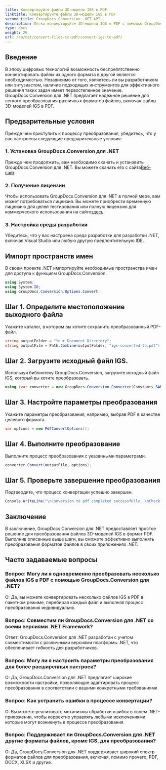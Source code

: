 ```yaml
---
title: Конвертируйте файлы 3D-модели IGS в PDF
linktitle: Конвертируйте файлы 3D-модели IGS в PDF
second_title: GroupDocs.Conversion .NET API
description: Легко конвертируйте 3D-модели IGS в PDF с помощью GroupDocs.Conversion для .NET. Загрузите сейчас и получите плавное преобразование форматов файлов.
type: docs
weight: 26
url: /ru/net/convert-files-to-pdf/convert-igs-to-pdf/
---
```

## Введение
В эпоху цифровых технологий возможность беспрепятственно конвертировать файлы из одного формата в другой является необходимостью. Независимо от того, являетесь ли вы разработчиком или энтузиастом, наличие подходящих инструментов для эффективного решения таких задач имеет первостепенное значение. GroupDocs.Conversion для .NET предлагает надежное решение для легкого преобразования различных форматов файлов, включая файлы 3D-моделей IGS в PDF.
## Предварительные условия
Прежде чем приступить к процессу преобразования, убедитесь, что у вас настроены следующие предварительные условия:
### 1. Установка GroupDocs.Conversion для .NET
 Прежде чем продолжить, вам необходимо скачать и установить GroupDocs.Conversion для .NET. Вы можете скачать его с сайта[Веб-сайт](https://releases.groupdocs.com/conversion/net/).
### 2. Получение лицензии
Чтобы использовать GroupDocs.Conversion для .NET в полной мере, вам может потребоваться лицензия. Вы можете приобрести временную лицензию для целей тестирования или полную лицензию для коммерческого использования на сайте[здесь](https://purchase.groupdocs.com/buy).
### 3. Настройка среды разработки
Убедитесь, что у вас настроена среда разработки для разработки .NET, включая Visual Studio или любую другую предпочтительную IDE.

## Импорт пространств имен
В своем проекте .NET импортируйте необходимые пространства имен для доступа к функциям GroupDocs.Conversion.
```csharp
using System;
using System.IO;
using GroupDocs.Conversion.Options.Convert;
```
## Шаг 1. Определите местоположение выходного файла
Укажите каталог, в котором вы хотите сохранить преобразованный PDF-файл.
```csharp
string outputFolder = "Your Document Directory";
string outputFile = Path.Combine(outputFolder, "igs-converted-to.pdf");
```
## Шаг 2. Загрузите исходный файл IGS.
Используя библиотеку GroupDocs.Conversion, загрузите исходный файл IGS, который вы хотите преобразовать.
```csharp
using (var converter = new GroupDocs.Conversion.Converter(Constants.SAMPLE_IGS))
```
## Шаг 3. Настройте параметры преобразования
Укажите параметры преобразования, например, выбрав PDF в качестве целевого формата.
```csharp
var options = new PdfConvertOptions();
```
## Шаг 4. Выполните преобразование
Выполните процесс преобразования с указанными параметрами.
```csharp
converter.Convert(outputFile, options);
```
## Шаг 5. Проверьте завершение преобразования
Подтвердите, что процесс конвертации успешно завершен.
```csharp
Console.WriteLine("\nConversion to pdf completed successfully. \nCheck output in {0}", outputFolder);
```

## Заключение
В заключение, GroupDocs.Conversion для .NET предоставляет простое решение для преобразования файлов 3D-моделей IGS в формат PDF. Выполнив описанные выше шаги, вы сможете эффективно выполнять преобразования форматов файлов в своих приложениях .NET.
## Часто задаваемые вопросы
### Вопрос: Могу ли я одновременно преобразовать несколько файлов IGS в PDF с помощью GroupDocs.Conversion для .NET?
О: Да, вы можете конвертировать несколько файлов IGS в PDF в пакетном режиме, перебирая каждый файл и выполняя процесс преобразования индивидуально.
### Вопрос: Совместим ли GroupDocs.Conversion для .NET со всеми версиями .NET Framework?
Ответ: GroupDocs.Conversion для .NET разработан с учетом совместимости с различными версиями платформы .NET, что обеспечивает гибкость для разработчиков.
### Вопрос: Могу ли я настроить параметры преобразования для более расширенных настроек?
О: Да, GroupDocs.Conversion для .NET предлагает широкие возможности настройки, позволяющие адаптировать процесс преобразования в соответствии с вашими конкретными требованиями.
### Вопрос: Как устранить ошибки в процессе конвертации?
О: Вы можете реализовать механизмы обработки ошибок в своем .NET-приложении, чтобы корректно управлять любыми исключениями, которые могут возникнуть в процессе преобразования.
### Вопрос: Поддерживает ли GroupDocs.Conversion для .NET другие форматы файлов, кроме IGS, для преобразования?
О: Да, GroupDocs.Conversion для .NET поддерживает широкий спектр форматов файлов для преобразования, включая, помимо прочего, PDF, DOCX, XLSX и другие.